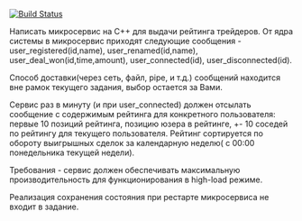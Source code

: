[![Build Status](https://travis-ci.org/skwllsp/test_traders_rating.svg?branch=master)](https://travis-ci.org/skwllsp/test_traders_rating)

Написать микросервис на С++ для выдачи рейтинга трейдеров. От ядра системы в микросервис приходят следующие сообщения - user_registered(id,name), user_renamed(id,name), user_deal_won(id,time,amount), user_connected(id), user_disconnected(id).

Способ доставки(через сеть, файл, pipe, и т.д.) сообщений находится вне рамок текущего задания, выбор остается за Вами.

Сервис раз в минуту (и при user_connected) должен отсылать сообщение с содержимым рейтинга для конкретного пользователя: первые 10 позиций рейтинга, позицию юзера в рейтинге, +- 10 соседей по рейтингу для текущего пользователя. Рейтинг сортируется по обороту выигрышных сделок за календарную неделю( с 00:00 понедельника текущей недели).

Требования - сервис должен обеспечивать максимальную производительность для функционирования в high-load режиме.

Реализация сохранения состояния при рестарте микросервиса не входит в задание.
